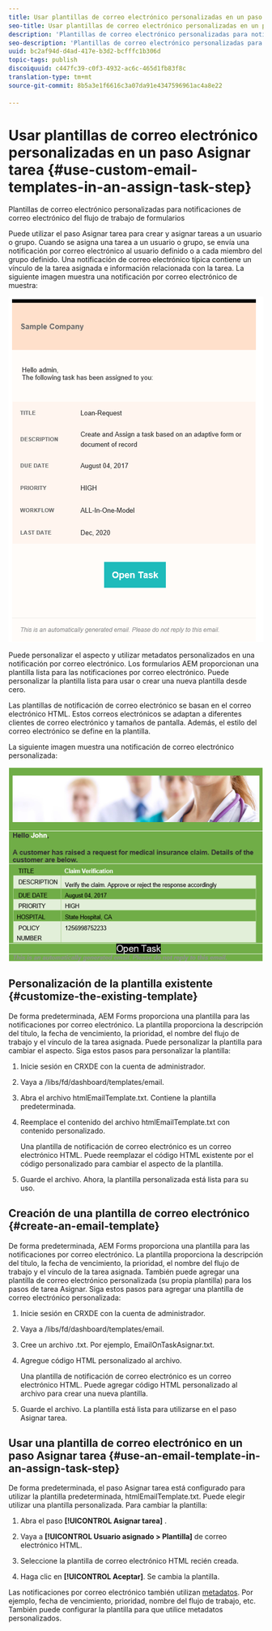 ```yaml
---
title: Usar plantillas de correo electrónico personalizadas en un paso Asignar tarea
seo-title: Usar plantillas de correo electrónico personalizadas en un paso Asignar tarea
description: 'Plantillas de correo electrónico personalizadas para notificaciones de correo electrónico del flujo de trabajo de formularios '
seo-description: 'Plantillas de correo electrónico personalizadas para notificaciones de correo electrónico del flujo de trabajo de formularios '
uuid: bc2af94d-d4ad-417e-b3d2-bcfffc1b306d
topic-tags: publish
discoiquuid: c447fc39-c0f3-4932-ac6c-465d1fb83f8c
translation-type: tm+mt
source-git-commit: 8b5a3e1f6616c3a07da91e4347596961ac4a8e22

---
```



# Usar plantillas de correo electrónico personalizadas en un paso Asignar tarea {#use-custom-email-templates-in-an-assign-task-step}

Plantillas de correo electrónico personalizadas para notificaciones de correo electrónico del flujo de trabajo de formularios

Puede utilizar el paso Asignar tarea para crear y asignar tareas a un usuario o grupo. Cuando se asigna una tarea a un usuario o grupo, se envía una notificación por correo electrónico al usuario definido o a cada miembro del grupo definido. Una notificación de correo electrónico típica contiene un vínculo de la tarea asignada e información relacionada con la tarea. La siguiente imagen muestra una notificación por correo electrónico de muestra:

![Notificación por correo electrónico sin plantilla predeterminada](do-not-localize/default-email-template.png)

Puede personalizar el aspecto y utilizar metadatos personalizados en una notificación por correo electrónico. Los formularios AEM proporcionan una plantilla lista para las notificaciones por correo electrónico. Puede personalizar la plantilla lista para usar o crear una nueva plantilla desde cero.

Las plantillas de notificación de correo electrónico se basan en el correo electrónico [](https://en.wikipedia.org/wiki/HTML_email)HTML. Estos correos electrónicos se adaptan a diferentes clientes de correo electrónico y tamaños de pantalla. Además, el estilo del correo electrónico se define en la plantilla.

La siguiente imagen muestra una notificación de correo electrónico personalizada:

![Notificación por correo electrónico con plantilla personalizada](do-not-localize/customized-email.png)

## Personalización de la plantilla existente {#customize-the-existing-template}

De forma predeterminada, AEM Forms proporciona una plantilla para las notificaciones por correo electrónico. La plantilla proporciona la descripción del título, la fecha de vencimiento, la prioridad, el nombre del flujo de trabajo y el vínculo de la tarea asignada. Puede personalizar la plantilla para cambiar el aspecto. Siga estos pasos para personalizar la plantilla:

1. Inicie sesión en CRXDE con la cuenta de administrador.

1. Vaya a /libs/fd/dashboard/templates/email.

1. Abra el archivo htmlEmailTemplate.txt. Contiene la plantilla predeterminada.

1. Reemplace el contenido del archivo htmlEmailTemplate.txt con contenido personalizado.

   Una plantilla de notificación de correo electrónico es un correo electrónico [](https://en.wikipedia.org/wiki/HTML_email)HTML. Puede reemplazar el código HTML existente por el código personalizado para cambiar el aspecto de la plantilla.

1. Guarde el archivo. Ahora, la plantilla personalizada está lista para su uso.

## Creación de una plantilla de correo electrónico {#create-an-email-template}

De forma predeterminada, AEM Forms proporciona una plantilla para las notificaciones por correo electrónico. La plantilla proporciona la descripción del título, la fecha de vencimiento, la prioridad, el nombre del flujo de trabajo y el vínculo de la tarea asignada. También puede agregar una plantilla de correo electrónico personalizada (su propia plantilla) para los pasos de tarea Asignar. Siga estos pasos para agregar una plantilla de correo electrónico personalizada:

1. Inicie sesión en CRXDE con la cuenta de administrador.

1. Vaya a /libs/fd/dashboard/templates/email.

1. Cree un archivo .txt. Por ejemplo, EmailOnTaskAsignar.txt.

1. Agregue código HTML personalizado al archivo.

   Una plantilla de notificación de correo electrónico es un correo electrónico [](https://en.wikipedia.org/wiki/HTML_email)HTML. Puede agregar código HTML personalizado al archivo para crear una nueva plantilla.

1. Guarde el archivo. La plantilla está lista para utilizarse en el paso Asignar tarea.

## Usar una plantilla de correo electrónico en un paso Asignar tarea {#use-an-email-template-in-an-assign-task-step}

De forma predeterminada, el paso Asignar tarea está configurado para utilizar la plantilla predeterminada, htmlEmailTemplate.txt. Puede elegir utilizar una plantilla personalizada. Para cambiar la plantilla:

1. Abra el paso **[!UICONTROL Asignar tarea]** .

1. Vaya a **[!UICONTROL Usuario asignado > Plantilla]** de correo electrónico HTML.

1. Seleccione la plantilla de correo electrónico HTML recién creada.

1. Haga clic en **[!UICONTROL Aceptar]**. Se cambia la plantilla.

Las notificaciones por correo electrónico también utilizan [metadatos](/help/forms/using/use-metadata-in-email-notifications.md). Por ejemplo, fecha de vencimiento, prioridad, nombre del flujo de trabajo, etc. También puede configurar la plantilla para que utilice metadatos [](/help/forms/using/use-metadata-in-email-notifications.md#using-custom-metadata-in-an-email-notification)personalizados.
